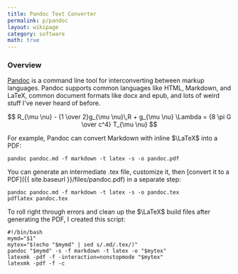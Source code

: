 ```yaml
---
title: Pandoc Text Converter
permalink: p/pandoc
layout: wikipage
category: software
math: true
---
```


### Overview

[Pandoc](http://pandoc.org/) is a command line tool for interconverting between markup languages.  Pandoc supports common languages like HTML, Markdown, and LaTeX, common document formats like docx and epub, and lots of weird stuff I've never heard of before.

$$
R_{\mu \nu} - {1 \over 2}g_{\mu \nu}\,R + g_{\mu \nu} \Lambda
= {8 \pi G \over c^4} T_{\mu \nu}
$$

For example, Pandoc can convert Markdown with inline $\LaTeX$ into a PDF:

    pandoc pandoc.md -f markdown -t latex -s -o pandoc.pdf

You can generate an intermediate .tex file, customize it, then [convert it to a PDF]({{ site.baseurl }}/files/pandoc.pdf) in a separate step:

    pandoc pandoc.md -f markdown -t latex -s -o pandoc.tex
    pdflatex pandoc.tex

To roll right through errors and clean up the $\LaTeX$ build files after generating the PDF, I created this script:

    #!/bin/bash
    mymd="$1"
    mytex="$(echo "$mymd" | sed s/.md/.tex/)"
    pandoc "$mymd" -s -f markdown -t latex -o "$mytex"
    latexmk -pdf -f -interaction=nonstopmode "$mytex"
    latexmk -pdf -f -c
